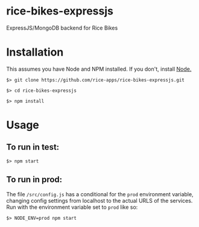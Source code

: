 # rice-bikes-expressjs
ExpressJS/MongoDB backend for Rice Bikes

# Installation

This assumes you have Node and NPM installed. If you don't, install [Node.](https://nodejs.org)

    $> git clone https://github.com/rice-apps/rice-bikes-expressjs.git
    
    $> cd rice-bikes-expressjs
    
    $> npm install
  
# Usage

## To run in test:

    $> npm start
    
## To run in prod:

The file `/src/config.js` has a conditional for the `prod` environment variable, changing config settings from localhost to the actual URLS of the services. Run with the environment variable set to `prod` like so:
  
    $> NODE_ENV=prod npm start
    
